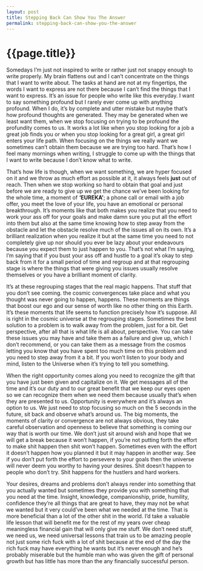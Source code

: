 ```yaml
---
layout: post
title: Stepping Back Can Show You The Answer
permalink: stepping-back-can-show-you-the-answer
---
```


# {{page.title}}

Somedays I’m just not inspired to write or rather just not snappy enough to write properly. My brain flattens out and I can’t concentrate on the things that I want to write about. The tasks at hand are not at my fingertips, the words I want to express are not there because I can’t find the things that I want to express. It’s an issue for people who write like this everyday. I want to say something profound but I rarely ever come up with anything profound. When I do, it’s by complete and utter mistake but maybe that’s how profound thoughts are generated. They may be generated when we least want them, when we stop focusing on trying to be profound the profundity comes to us. It works a lot like when you stop looking for a job a great job finds you or when you stop looking for a great girl, a great girl enters your life path. When focusing on the things we really want we sometimes can’t obtain them because we are trying too hard. That’s how I feel many mornings when writing, I struggle to come up with the things that I want to write because I don’t know what to write.

That’s how life is though, when we want something, we are hyper focused on it and we throw as much effort as possible at it, it always feels **just** out of reach. Then when we stop working so hard to obtain that goal and just before we are ready to give up we get the chance we’ve been looking for the whole time, a moment of **‘EUREKA’**; a phone call or email with a job offer, you meet the love of your life, you have an emotional or personal breakthrough. It’s moments like that both makes you realize that you need to work your ass off for your goals and make damn sure you put all the effort into them but also at the same time knowing how to step away from the obstacle and let the obstacle resolve much of the issues all on its own. It’s a brilliant realization when you realize it but at the same time you need to not completely give up nor should you ever be lazy about your endeavours because you expect them to just happen to you. That’s not what I’m saying, I’m saying that if you bust your ass off and hustle to a goal it’s okay to step back from it for a small period of time and regroup and at that regrouping stage is where the things that were giving you issues usually resolve themselves or you have a brilliant moment of clarity. 

It’s at these regrouping stages that the real magic happens. That stuff that you don’t see coming. the cosmic convergences take place and what you thought was never going to happen, happens. These moments are things that boost our ego and our sense of worth like no other thing on this Earth. It’s these moments that life seems to function precisely how it’s suppose. All is right in the cosmic universe at the regrouping stages. Sometimes the best solution to a problem is to walk away from the problem, just for a bit. Get perspective, after all that is what life is all about, perspective. You can take these issues you may have and take them as a failure and give up, which I don’t recommend, or you can take them as a message from the cosmos letting you know that you have spent too much time on this problem and you need to step away from it a bit. If you won’t listen to your body and mind, listen to the Universe when it’s trying to tell you something.

When the right opportunity comes along you need to recognize the gift that you have just been given and capitalize on it. We get messages all of the time and it’s our duty and to our great benefit that we keep our eyes open so we can recognize them when we need them because usually that’s when they are presented to us. Opportunity is everywhere and it’s always an option to us. We just need to stop focusing so much on the 5 seconds in the future, sit back and observe what’s around us. The big moments, the moments of clarity or convergence are not always obvious, they take careful observation and openness to believe that something is coming our way that is worth our time. We don’t just sit around wish and hope that we will get a break because it won’t happen, if you’re not putting forth the effort to make shit happen then shit won’t happen. Sometimes even with the effort it doesn’t happen how you planned it but it may happen in another way. See if you don’t put forth the effort to persevere to your goals then the universe will never deem you worthy to having your desires. Shit doesn’t happen to people who don’t try. Shit happens for the hustlers and hard workers.

Your desires, dreams and problems don’t always render into something that you actually wanted but sometimes they provide you with something that you need at the time. Insight, knowledge, companionship, pride, humility, confidence they’re all things that are great to have, they may not be what we wanted but it very could’ve been what we needed at the time. That is more beneficial than a lot of the other shit in the world. I’d take a valuable life lesson that will benefit me for the rest of my years over cheap meaningless financial gain that will only give me stuff. We don’t need stuff, we need us, we need universal lessons that train us to be amazing people not just some rich fuck with a lot of shit because at the end of the day the rich fuck may have everything he wants but it’s never enough and he’s probably miserable but the humble man who was given the gift of personal growth but has little has more than the any financially successful person.
